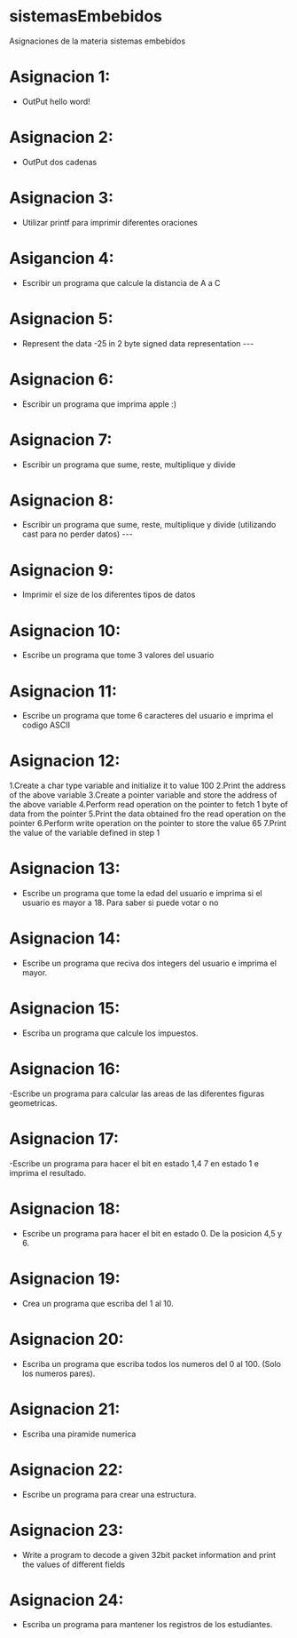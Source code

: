 # sistemasEmbebidos
Asignaciones de la materia sistemas embebidos

# Asignacion 1: 
- OutPut hello word! 
# Asignacion 2: 
- OutPut dos cadenas
# Asignacion 3: 
- Utilizar printf para imprimir diferentes oraciones
# Asigancion 4:
- Escribir un programa que calcule la distancia de A a C
# Asignacion 5:
- Represent the data -25 in 2 byte signed data representation ---
# Asignacion 6:
- Escribir un programa que imprima apple :)
# Asignacion 7:
- Escribir un programa que sume, reste, multiplique y divide
# Asignacion 8:
- Escribir un programa que sume, reste, multiplique y divide (utilizando cast para no perder datos) ---
# Asignacion 9:
- Imprimir el size de los diferentes tipos de datos
# Asignacion 10:
- Escribe un programa que tome 3 valores del usuario
# Asignacion 11:
- Escribe un programa que tome 6 caracteres del usuario e imprima el codigo ASCII
# Asignacion 12:
1.Create a char type variable and initialize it to value 100
2.Print the address of the above variable
3.Create a pointer variable and store the address of the above variable
4.Perform read operation on the pointer to fetch 1 byte of data from the pointer
5.Print the data obtained fro the read operation on the pointer
6.Perform write operation on the pointer to store the value 65
7.Print the value of the variable defined in step 1
# Asignacion 13:
- Escribe un programa que tome la edad del usuario e imprima si el usuario es mayor a 18. Para saber si puede votar o no
# Asignacion 14:
- Escribe un programa que reciva dos integers del usuario e imprima el mayor.
# Asignacion 15:
- Escriba un programa que calcule los impuestos.
# Asignacion 16:
-Escribe un programa para calcular las areas de las diferentes figuras geometricas.
# Asignacion 17:
-Escribe un programa para hacer el bit en estado 1,4 7 en estado 1 e imprima el resultado.
# Asignacion 18:
- Escribe un programa para hacer el bit en estado 0. De la posicion 4,5 y 6.
# Asignacion 19:
- Crea un programa que escriba del 1 al 10.
# Asignacion 20:
- Escriba un programa que escriba todos los numeros del 0 al 100. (Solo los numeros pares).
# Asignacion 21:
- Escriba una piramide numerica
# Asignacion 22:
- Escribe un programa para crear una estructura.
# Asignacion 23:
- Write a program to decode a given 32bit packet information and print the values of different fields
# Asignacion 24:
- Escriba un programa para mantener los registros de los estudiantes.
